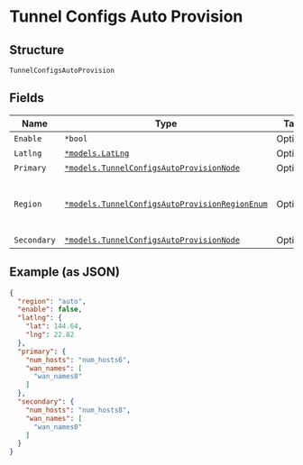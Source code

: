 
# Tunnel Configs Auto Provision

## Structure

`TunnelConfigsAutoProvision`

## Fields

| Name | Type | Tags | Description |
|  --- | --- | --- | --- |
| `Enable` | `*bool` | Optional | - |
| `Latlng` | [`*models.LatLng`](../../doc/models/lat-lng.md) | Optional | - |
| `Primary` | [`*models.TunnelConfigsAutoProvisionNode`](../../doc/models/tunnel-configs-auto-provision-node.md) | Optional | - |
| `Region` | [`*models.TunnelConfigsAutoProvisionRegionEnum`](../../doc/models/tunnel-configs-auto-provision-region-enum.md) | Optional | enum: `APAC`, `Americas`, `EMEA`, `auto`<br>**Default**: `"auto"` |
| `Secondary` | [`*models.TunnelConfigsAutoProvisionNode`](../../doc/models/tunnel-configs-auto-provision-node.md) | Optional | - |

## Example (as JSON)

```json
{
  "region": "auto",
  "enable": false,
  "latlng": {
    "lat": 144.64,
    "lng": 22.82
  },
  "primary": {
    "num_hosts": "num_hosts6",
    "wan_names": [
      "wan_names8"
    ]
  },
  "secondary": {
    "num_hosts": "num_hosts8",
    "wan_names": [
      "wan_names0"
    ]
  }
}
```

